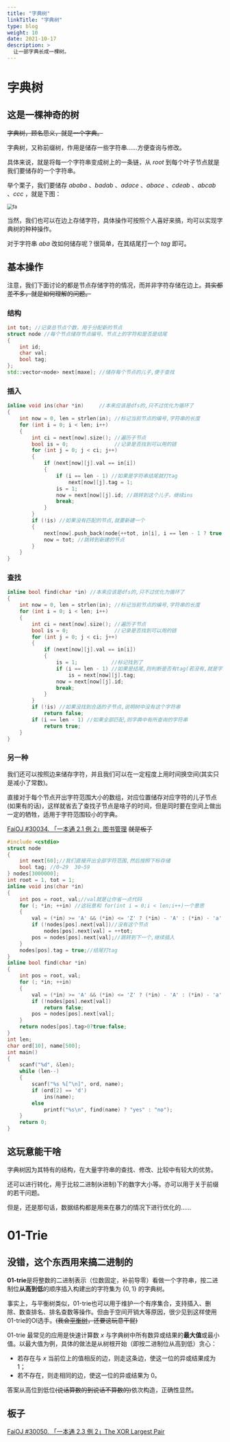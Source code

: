 ```yaml
---
title: "字典树"
linkTitle: "字典树"
type: blog
weight: 10
date: 2021-10-17
description: >
  让一部字典长成一棵树。
---
```


# 字典树

## 这是一棵神奇的树

~~字典树，顾名思义，就是一个字典。~~

字典树，又称前缀树，作用是储存一些字符串……方便查询与修改。

具体来说，就是将每一个字符串变成树上的一条链，从 $root$ 到每个叶子节点就是我们要储存的一个字符串。

举个栗子，我们要储存 $ababa$ 、$badab$ 、$adace$ 、$abace$ 、$cdeab$ 、$abcab$ 、$ccc$ ，就是下图：

<img src="%E5%AD%97%E5%85%B8%E6%A0%91.assets/%E5%AD%97%E5%85%B8%E6%A0%91.png" alt="fa" style="zoom:80%;" />

当然，我们也可以在边上存储字符，具体操作可按照个人喜好来搞，均可以实现字典树的种种操作。

对于字符串 $aba$ 改如何储存呢？很简单，在其结尾打一个 $tag$ 即可。

## 基本操作

注意，我们下面讨论的都是节点存储字符的情况，而并非字符存储在边上。~~其实都差不多，就是如何理解的问题。~~

### 结构

```c++
int tot; //记录总节点个数，用于分配新的节点
struct node //每个节点储存节点编号、节点上的字符和是否是结尾
{
    int id;
    char val;
    bool tag;
};
std::vector<node> next[maxe]; //储存每个节点的儿子,便于查找
```

### 插入

```c++
inline void ins(char *in)     //本来应该是dfs的,只不过优化为循环了
{
    int now = 0, len = strlen(in); //标记当前节点的编号,字符串的长度
    for (int i = 0; i < len; i++)
    {
        int ci = next[now].size(); //遍历子节点
        bool is = 0;               //记录是否找到可以用的链
        for (int j = 0; j < ci; j++)
        {
            if (next[now][j].val == in[i])
            {
                if (i == len - 1) //如果是字符串结尾就打tag
                    next[now][j].tag = 1;
                is = 1;
                now = next[now][j].id; //跳转到这个儿子，继续ins
                break;
            }
        }
        if (!is) //如果没有匹配的节点,就要新建一个
        {
            next[now].push_back(node{++tot, in[i], i == len - 1 ? true : false});
            now = tot; //跳转到新建的节点
        }
    }
}
```

### 查找

```c++
inline bool find(char *in) //本来应该是dfs的,只不过优化为循环了
{
    int now = 0, len = strlen(in); //标记当前节点的编号,字符串的长度
    for (int i = 0; i < len; i++)
    {
        int ci = next[now].size(); //遍历子节点
        bool is = 0;               //记录是否找到可以用的链
        for (int j = 0; j < ci; j++)
        {
            if (next[now][j].val == in[i])
            {
                is = 1;           //标记找到了
                if (i == len - 1) //如果是结尾,则判断是否有tag(若没有,就是字典中某个字符串的前缀)
                    is = next[now][j].tag;
                now = next[now][j].id;
                break;
            }
        }
        if (!is) //如果没找到合适的子节点,说明树中没有这个字符串
            return false;
        if (i == len - 1) //如果全部匹配,则字典中有所查询的字符串
            return true;
    }
}
```

### 另一种

我们还可以按照边来储存字符，并且我们可以在一定程度上用时间换空间(其实只是减小了常数)。

直接对于每个节点开出字符范围大小的数组，对应位置储存对应字符的儿子节点(如果有的话)，这样就省去了查找子节点是啥子的时间，但是同时要在空间上做出一定的牺牲，适用于字符范围较小的字典。

[FaiOJ #30034. 「一本通 2.1 例 2」图书管理](http://faioj.brynhild.online/problem/30034) ~~就是板子~~

```c++
#include <cstdio>
struct node
{
    int next[60];//我们直接开出全部字符范围,然后按照下标存储
    bool tag; //0~29  30~59
} nodes[3000000];
int root = 1, tot = 1;
inline void ins(char *in)
{
    int pos = root, val;//val就是让你省一点代码
    for (; *in; ++in) //这玩意和 for(int i = 0;i < len;i++)一个意思
    {
        val = (*in) >= 'A' && (*in) <= 'Z' ? (*in) - 'A' : (*in) - 'a' + 30;//找到相对应的下标
        if (!nodes[pos].next[val])//没有这个节点
            nodes[pos].next[val] = ++tot;
        pos = nodes[pos].next[val];//跳转到下一个,继续插入
    }
    nodes[pos].tag = true;//结尾打tag
}
inline bool find(char *in)
{
    int pos = root, val;
    for (; *in; ++in)
    {
        val = (*in) >= 'A' && (*in) <= 'Z' ? (*in) - 'A' : (*in) - 'a' + 30;
        if (!nodes[pos].next[val])
            return false;
        pos = nodes[pos].next[val];
    }
    return nodes[pos].tag>0?true:false;
}
int len;
char ord[10], name[500];
int main()
{
    scanf("%d", &len);
    while (len--)
    {
        scanf("%s %[^\n]", ord, name);
        if (ord[2] == 'd')
            ins(name);
        else
            printf("%s\n", find(name) ? "yes" : "no");
    }
    return 0;
}
```

## 这玩意能干啥

字典树因为其特有的结构，在大量字符串的查找、修改、比较中有较大的优势。

还可以进行转化，用于比较二进制($k$进制)下的数字大小等。亦可以用于关于前缀的若干问题。

但是，还是那句话，数据结构都是用来在暴力的情况下进行优化的……

# $01$​-Trie

## 没错，这个东西用来搞二进制的

**01-trie**是将整数的二进制表示（位数固定，补前导零）看做一个字符串，按二进制位**从高到低**的顺序插入构建出的字符集为 $\{0,1\}$ 的字典树。

事实上，与平衡树类似，01-trie也可以用于维护一个有序集合，支持插入、删除、数查排名、排名查数等操作。但由于空间开销大等原因，很少见到这样使用01-trie的OI选手。~~(我会[平衡树](./平衡树.md)，还要这玩意干屁)~~

01-trie 最常见的应用是快速计算数 $x$ 与字典树中所有数异或结果的**最大值**或最小值。以最大值为例，具体的做法是从树根开始（即按二进制位从高到低）贪心：

- 若存在与 $x$ 当前位上的值相反的边，则走这条边，使这一位的异或结果成为 $1$；
- 若不存在，则走相同的边，使这一位的异或结果为 $0$。

答案从高位到低位~~(说话算数的到说话不算数的)~~依次构造，正确性显然。

## 板子

[FaiOJ #30050. 「一本通 2.3 例 2」The XOR Largest Pair](http://faioj.brynhild.online/problem/30050)

